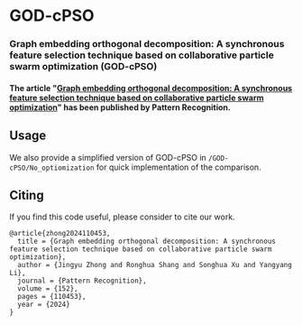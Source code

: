 # GOD-cPSO
### Graph embedding orthogonal decomposition: A synchronous feature selection technique based on collaborative particle swarm optimization (GOD-cPSO)
#### The article "[Graph embedding orthogonal decomposition: A synchronous feature selection technique based on collaborative particle swarm optimization](https://doi.org/10.1016/j.patcog.2024.110453)" has been published by Pattern Recognition.

## Usage
We also provide a simplified version of GOD-cPSO in `/GOD-cPSO/No_optiomization` for quick implementation of the comparison.

## Citing
If you find this code useful, please consider to cite our work.
```
@article{zhong2024110453,
  title = {Graph embedding orthogonal decomposition: A synchronous feature selection technique based on collaborative particle swarm optimization},
  author = {Jingyu Zhong and Ronghua Shang and Songhua Xu and Yangyang Li},
  journal = {Pattern Recognition},
  volume = {152},
  pages = {110453},
  year = {2024}
}
```
